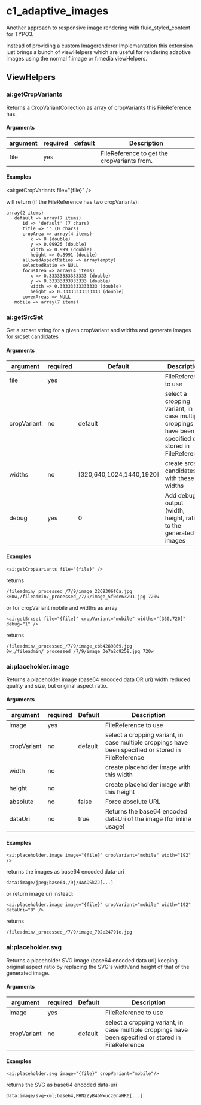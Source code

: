 # c1_adaptive_images

Another approach to responsive image rendering with fluid_styled_content for TYPO3.

Instead of providing a custom Imagerenderer Implemantation this extension just brings a bunch of viewHelpers which are
useful for rendering adaptive images using the normal f:image or f:media viewHelpers.

## ViewHelpers

### ai:getCropVariants

Returns a CropVariantCollection as array of cropVariants this FileReference has.

#### Arguments

| argument | required | default | Description |
| --- | --- | --- | --- |
| file | yes | | FileReference to get the cropVariants from.

#### Examples

<ai:getCropVariants file="{file}" />

will return (if the FileReference has two cropVariants):

```
array(2 items)
   default => array(7 items)
      id => 'default' (7 chars)
      title => '' (0 chars)
      cropArea => array(4 items)
         x => 0 (double)
         y => 0.09925 (double)
         width => 0.999 (double)
         height => 0.8991 (double)
      allowedAspectRatios => array(empty)
      selectedRatio => NULL
      focusArea => array(4 items)
         x => 0.33333333333333 (double)
         y => 0.33333333333333 (double)
         width => 0.33333333333333 (double)
         height => 0.33333333333333 (double)
      coverAreas => NULL
   mobile => array(7 items)
```

### ai:getSrcSet

Get a srcset string for a given cropVariant and widths and generate images for srcset candidates

#### Arguments

| argument | required | Default | Description |
| --- | --- | --- | --- |
| file | yes | |FileReference to use
| cropVariant | no | default | select a cropping variant, in case multiple croppings have been specified or stored in FileReference
| widths | no | [320,640,1024,1440,1920] | create srcset candidates with these widths
| debug | yes | 0 | Add debug output (width, height, ratio) to the generated images 

#### Examples

```
<ai:getCropVariants file="{file}" />
```
returns
```
/fileadmin/_processed_/7/9/image_2269306f6a.jpg 360w,/fileadmin/_processed_/7/9/image_5f0de63291.jpg 720w
```

or for cropVariant mobile and widths as array

```
<ai:getSrcset file="{file}" cropVariant="mobile" widths="[360,720]" debug="1" />
```

returns

```
/fileadmin/_processed_/7/9/image_cbb4289869.jpg 0w,/fileadmin/_processed_/7/9/image_3e7a2d9258.jpg 720w

```

### ai:placeholder.image

Returns a placeholder image (base64 encoded data OR uri) width reduced quality and size, but original aspect ratio.

#### Arguments

| argument | required | Default | Description |
| --- | --- | --- | --- |
| image | yes | |FileReference to use
| cropVariant | no | default | select a cropping variant, in case multiple croppings have been specified or stored in FileReference
| width | no | | create placeholder image with this width
| height | no | | create placeholder image with this height
| absolute | no | false | Force absolute URL 
| dataUri | no | true | Returns the base64 encoded dataUri of the image (for inline usage) 

#### Examples

```
<ai:placeholder.image image="{file}" cropVariant="mobile" width="192" />
```
returns the images as base64 encoded data-uri 
```
data:image/jpeg;base64,/9j/4AAQSkZJ[...]
```

or return image uri instead:

```
<ai:placeholder.image image="{file}" cropVariant="mobile" width="192" dataUri="0" />
```

returns
```
/fileadmin/_processed_/7/9/image_702e24791e.jpg
```

### ai:placeholder.svg

Returns a placeholder SVG image (base64 encoded data uri) keeping original aspect ratio by replacing the SVG's width/and
height of that of the generated image.

#### Arguments

| argument | required | Default | Description |
| --- | --- | --- | --- |
| image | yes | |FileReference to use
| cropVariant | no | default | select a cropping variant, in case multiple croppings have been specified or stored in FileReference

#### Examples

```
<ai:placeholder.svg image="{file}" cropVariant="mobile"/>
```
returns the SVG as base64 encoded data-uri 
```
data:image/svg+xml;base64,PHN2ZyB4bWxucz0naHR0[...]
```


